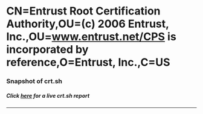 # CN=Entrust Root Certification Authority,OU=(c) 2006 Entrust\, Inc.,OU=www.entrust.net/CPS is incorporated by reference,O=Entrust\, Inc.,C=US
### Snapshot of crt.sh
##### Click [here](https://crt.sh/?q=Serial_424B35D11DD9AACE0000000051D357F1) for a live crt.sh report

---
